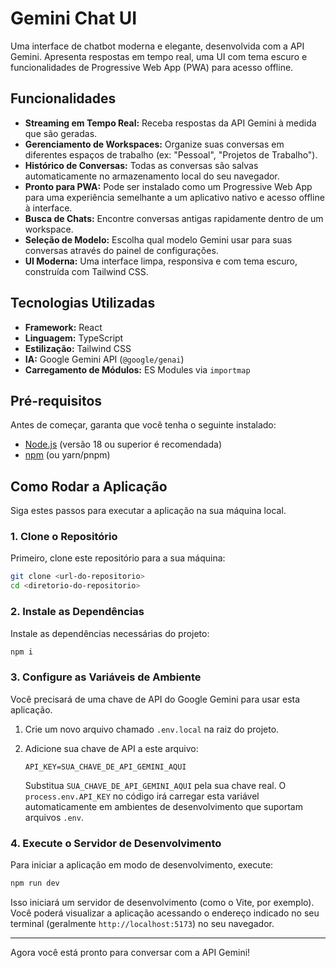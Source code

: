 # Gemini Chat UI

Uma interface de chatbot moderna e elegante, desenvolvida com a API Gemini. Apresenta respostas em tempo real, uma UI com tema escuro e funcionalidades de Progressive Web App (PWA) para acesso offline.

## Funcionalidades

- **Streaming em Tempo Real:** Receba respostas da API Gemini à medida que são geradas.
- **Gerenciamento de Workspaces:** Organize suas conversas em diferentes espaços de trabalho (ex: "Pessoal", "Projetos de Trabalho").
- **Histórico de Conversas:** Todas as conversas são salvas automaticamente no armazenamento local do seu navegador.
- **Pronto para PWA:** Pode ser instalado como um Progressive Web App para uma experiência semelhante a um aplicativo nativo e acesso offline à interface.
- **Busca de Chats:** Encontre conversas antigas rapidamente dentro de um workspace.
- **Seleção de Modelo:** Escolha qual modelo Gemini usar para suas conversas através do painel de configurações.
- **UI Moderna:** Uma interface limpa, responsiva e com tema escuro, construída com Tailwind CSS.

## Tecnologias Utilizadas

- **Framework:** React
- **Linguagem:** TypeScript
- **Estilização:** Tailwind CSS
- **IA:** Google Gemini API (`@google/genai`)
- **Carregamento de Módulos:** ES Modules via `importmap`

## Pré-requisitos

Antes de começar, garanta que você tenha o seguinte instalado:
- [Node.js](https://nodejs.org/) (versão 18 ou superior é recomendada)
- [npm](https://www.npmjs.com/) (ou yarn/pnpm)

## Como Rodar a Aplicação

Siga estes passos para executar a aplicação na sua máquina local.

### 1. Clone o Repositório

Primeiro, clone este repositório para a sua máquina:
```bash
git clone <url-do-repositorio>
cd <diretorio-do-repositorio>
```

### 2. Instale as Dependências

Instale as dependências necessárias do projeto:
```bash
npm i
```

### 3. Configure as Variáveis de Ambiente

Você precisará de uma chave de API do Google Gemini para usar esta aplicação.

1.  Crie um novo arquivo chamado `.env.local` na raiz do projeto.
2.  Adicione sua chave de API a este arquivo:

    ```env
    API_KEY=SUA_CHAVE_DE_API_GEMINI_AQUI
    ```

    Substitua `SUA_CHAVE_DE_API_GEMINI_AQUI` pela sua chave real. O `process.env.API_KEY` no código irá carregar esta variável automaticamente em ambientes de desenvolvimento que suportam arquivos `.env`.

### 4. Execute o Servidor de Desenvolvimento

Para iniciar a aplicação em modo de desenvolvimento, execute:
```bash
npm run dev
```

Isso iniciará um servidor de desenvolvimento (como o Vite, por exemplo). Você poderá visualizar a aplicação acessando o endereço indicado no seu terminal (geralmente `http://localhost:5173`) no seu navegador.

---

Agora você está pronto para conversar com a API Gemini!

